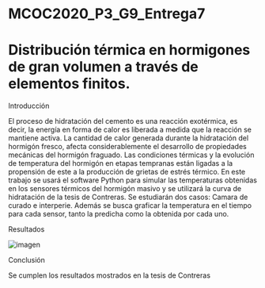 # MCOC2020_P3_G9_Entrega7

# Distribución térmica en hormigones de gran volumen a través de elementos finitos.

Introducción 

El proceso de hidratación del cemento es una reacción exotérmica, es decir, la energía en forma de calor es liberada a medida que la reacción se mantiene activa. La cantidad de calor generada durante la hidratación del hormigón fresco, afecta considerablemente el desarrollo de propiedades mecánicas del hormigón fraguado. Las condiciones térmicas y la evolución de temperatura del hormigón en etapas tempranas están ligadas a la propensión de este a la producción de grietas de estrés térmico.
En este trabajo se usará el software Python para simular las temperaturas obtenidas en los sensores térmicos del hormigón masivo y se utilizará la curva de hidratación de la tesis de Contreras. Se estudiarán dos casos: Camara de curado e interperie.
Además se busca graficar la temperatura en el tiempo para cada sensor, tanto la predicha como la obtenida por cada uno.

Resultados

![imagen](/Puente_Golden.png)


Conclusión

Se cumplen los resultados mostrados en la tesis de Contreras
